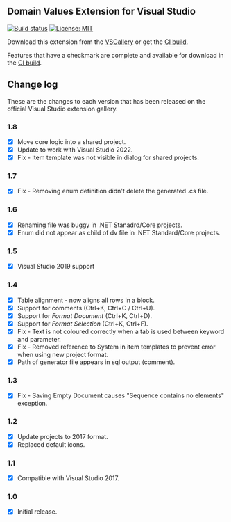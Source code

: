 ## Domain Values Extension for Visual Studio

[![Build status](https://ci.appveyor.com/api/projects/status/uobgrdh8dkaolofn?svg=true)](https://ci.appveyor.com/project/dannyquinn/domainvalues)
[![License: MIT](https://img.shields.io/badge/License-MIT-blue.svg)](LICENSE.txt)

Download this extension from the [VSGallery](https://marketplace.visualstudio.com/items?itemName=DannyQuinn.DomainValues) or get the [CI build](http://vsixgallery.com/author/danny%20quinn).

Features that have a checkmark are complete and available for
download in the [CI build](http://vsixgallery.com/author/danny%20quinn).

## Change log

These are the changes to each version that has been released
on the official Visual Studio extension gallery.

### 1.8 

- [x] Move core logic into a shared project. 
- [x] Update to work with Visual Studio 2022. 
- [x] Fix - Item template was not visible in dialog for shared projects.

### 1.7

- [x] Fix - Removing enum definition didn't delete the generated .cs file.

### 1.6

- [x] Renaming file was buggy in .NET Stanadrd/Core projects.
- [x] Enum did not appear as child of dv file in .NET Standard/Core projects.

### 1.5

- [x] Visual Studio 2019 support

### 1.4

- [x] Table alignment - now aligns all rows in a block.
- [x] Support for comments (Ctrl+K, Ctrl+C / Ctrl+U).
- [x] Support for *Format Document* (Ctrl+K, Ctrl+D).
- [x] Support for *Format Selection* (Ctrl+K, Ctrl+F).
- [x] Fix - Text is not coloured correctly when a tab is used between keyword and parameter.
- [x] Fix - Removed reference to System in item templates to prevent error when using new project format.
- [x] Path of generator file appears in sql output (comment).

### 1.3

- [x] Fix - Saving Empty Document causes "Sequence contains no elements" exception.

### 1.2

- [x] Update projects to 2017 format.
- [x] Replaced default icons.

### 1.1

- [x] Compatible with Visual Studio 2017.

### 1.0

- [x] Initial release.